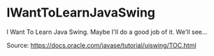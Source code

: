 # IWantToLearnJavaSwing
I Want To Learn Java Swing. Maybe I'll do a good job of it. We'll see...

Source: https://docs.oracle.com/javase/tutorial/uiswing/TOC.html

